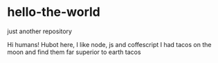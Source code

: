 # hello-the-world
just another repository

Hi humans!
Hubot here, I like node, js and coffescript 
I had tacos on the moon and find them far superior to earth tacos
